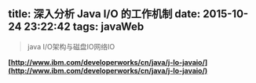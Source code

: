 title: 深入分析 Java I/O 的工作机制
date: 2015-10-24 23:22:42
tags: javaWeb
---

> java I/O架构与磁盘IO网络IO

**[http://www.ibm.com/developerworks/cn/java/j-lo-javaio/](http://www.ibm.com/developerworks/cn/java/j-lo-javaio/)**
